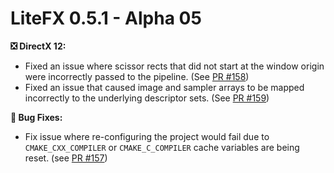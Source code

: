 ﻿# LiteFX 0.5.1 - Alpha 05

**❎ DirectX 12:**

- Fixed an issue where scissor rects that did not start at the window origin were incorrectly passed to the pipeline. (See [PR #158](https://github.com/crud89/LiteFX/pull/158))
- Fixed an issue that caused image and sampler arrays to be mapped incorrectly to the underlying descriptor sets. (See [PR #159](https://github.com/crud89/LiteFX/pull/159))

**🐞 Bug Fixes:**

- Fix issue where re-configuring the project would fail due to `CMAKE_CXX_COMPILER` or `CMAKE_C_COMPILER` cache variables are being reset. (see [PR #157](https://github.com/crud89/LiteFX/pull/157))
